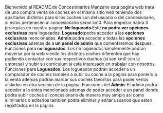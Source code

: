 Bienvenido al README de Concesionarios Manzano esta pagina web trata de una compra venta de coches en el mismo sitio web teniendo dos apartados 
distintos para si los coches son del usuario o del concesionario, si estos pertenecen al concesionario seran km0.
Para empezar habra 3 jerarquias en nuestra pagina:
**No logueado**:Este **no podra ver opciones exclusivas** para logueados.
**Logueado**:podra acceder a las **opciones exclusivas** mencionadas.
**Admin**:podra acceder a todas las **opciones exclusivas** ademas de a **un panel de admin** que comentaremos despues.
Funciones para **no logueados**:
Los no logueados simplemente podran moverse por la web viendo los distintos coches diferentes que hay pudiendo contactar con sus respectivos dueños (si
son km0 con la empresa) y subir su curriculum si esta interesado en trabajar con nosotros.
Funciones para **Logueados**:
Los logueados podrán acceder a un comparador de coches tambien a subir su coche a la pagina para ponerlo a la venta ademas podran marcar sus coches favoritos para 
poder verlos aislados en otra seccion de la pagina.
Funciones del **Admin**:
El admin podra acceder a lo antes mencionado ademas de poder acceder a un panel donde podra subir coches al concesionario de manera muy simple asi como aliminarlos o editarlos
tambien podra eliminar y editar usuarios que esten registrados en la pagina.
